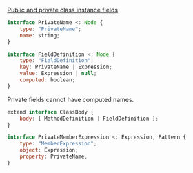 [Public and private class instance fields](https://github.com/tc39/proposal-class-fields)

```js
interface PrivateName <: Node {
    type: "PrivateName";
    name: string;
}

interface FieldDefinition <: Node {
    type: "FieldDefinition";
    key: PrivateName | Expression;
    value: Expression | null;
    computed: boolean;
}
```

Private fields cannot have computed names.

```js
extend interface ClassBody {
    body: [ MethodDefinition | FieldDefinition ];
}

interface PrivateMemberExpression <: Expression, Pattern {
    type: "MemberExpression";
    object: Expression;
    property: PrivateName;
}
```

